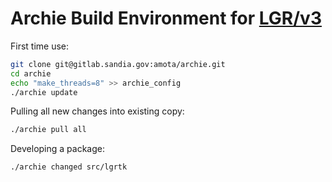 # Archie Build Environment for [LGR/v3](https://github.com/SNLComputation/lgrtk)

First time use:

```bash
git clone git@gitlab.sandia.gov:amota/archie.git
cd archie
echo "make_threads=8" >> archie_config
./archie update
```

Pulling all new changes into existing copy:

```bash
./archie pull all
```

Developing a package:
```bash
./archie changed src/lgrtk
```
